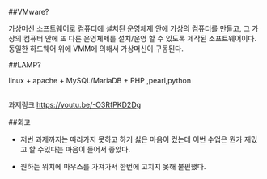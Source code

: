 
##VMware?


가상머신 소프트웨어로 컴퓨터에 설치된 운영체제 안에 가상의 컴퓨터를 만들고, 
그 가상의 컴퓨터 안에 또 다른 운영체제를 설치/운영 할 수 있도록 제작된 소프트웨어이다. 
동일한 하드웨어 위에 VMM에 의해서 가상머신이 구동된다.

##LAMP?


linux + apache + MySQL/MariaDB + PHP ,pearl,python


##

과제링크
https://youtu.be/-O3RfPKD2Dg



##회고

+  저번 과제까지는 따라가지 못하고 하기 싫은 마음이 컸는데 이번 수업은 뭔가 재밌고 할 수있다는 마음이 들어서 좋았다.
-  원하는 위치에 마우스를 가져가서 한번에 고치지 못해 불편했다.
